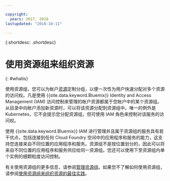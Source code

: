 ```yaml
---

copyright:
  years: 2017, 2018
lastupdated: "2018-10-11"

---
```


{:shortdesc: .shortdesc}

# 使用资源组来组织资源
{: #whatis}

使用资源组，您可以为帐户[资源](/docs/resources/acct_resources.html#resource)定制分组，以便一次性为用户快速分配对多个资源的访问权。凡是使用 {{site.data.keyword.Bluemix}} Identity and Access Management (IAM) 访问控制来管理的帐户资源都属于您帐户中的某个资源组。从目录中向帐户添加新资源时，可以将该资源分配到资源组中。唯一的例外是 Kubernetes，它不会提示您分配资源组，但可使用 IAM 角色来控制对该服务的访问权。

使用 {{site.data.keyword.Bluemix}} IAM 进行管理并且属于资源组的服务具有若干优点，包括连接到任何 Cloud Foundry 空间中的应用程序和服务的能力，这支持您连接来自不同位置的应用程序和服务。资源组不是按位置划分的，因此可以将来自不同位置的应用程序和服务供应给同一资源组。您还可以使用下至资源组内单个实例的细颗粒度访问控制。

有关使用资源组的更多信息，请参阅[管理资源组](/docs/resources/resourcegroups.html)。如果您不了解如何使用资源组，请参阅[使用资源组来组织资源的最佳实践](/docs/resources/bestpractice_rgs.html#bp_resourcegroups)。
